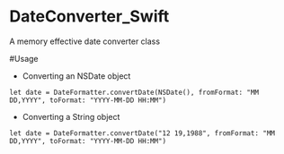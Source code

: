 # DateConverter_Swift
A memory effective date converter class

#Usage
- Converting an NSDate object
```
let date = DateFormatter.convertDate(NSDate(), fromFormat: "MM DD,YYYY", toFormat: "YYYY-MM-DD HH:MM")
```

- Converting a String object
```
let date = DateFormatter.convertDate("12 19,1988", fromFormat: "MM DD,YYYY", toFormat: "YYYY-MM-DD HH:MM")
```
